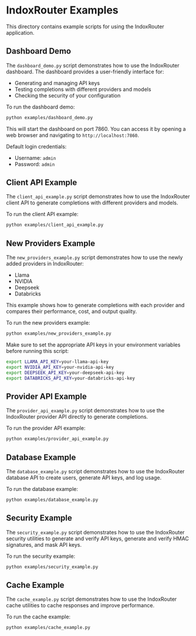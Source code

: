 # IndoxRouter Examples

This directory contains example scripts for using the IndoxRouter application.

## Dashboard Demo

The `dashboard_demo.py` script demonstrates how to use the IndoxRouter dashboard. The dashboard provides a user-friendly interface for:

- Generating and managing API keys
- Testing completions with different providers and models
- Checking the security of your configuration

To run the dashboard demo:

```bash
python examples/dashboard_demo.py
```

This will start the dashboard on port 7860. You can access it by opening a web browser and navigating to `http://localhost:7860`.

Default login credentials:

- Username: `admin`
- Password: `admin`

## Client API Example

The `client_api_example.py` script demonstrates how to use the IndoxRouter client API to generate completions with different providers and models.

To run the client API example:

```bash
python examples/client_api_example.py
```

## New Providers Example

The `new_providers_example.py` script demonstrates how to use the newly added providers in IndoxRouter:

- Llama
- NVIDIA
- Deepseek
- Databricks

This example shows how to generate completions with each provider and compares their performance, cost, and output quality.

To run the new providers example:

```bash
python examples/new_providers_example.py
```

Make sure to set the appropriate API keys in your environment variables before running this script:

```bash
export LLAMA_API_KEY=your-llama-api-key
export NVIDIA_API_KEY=your-nvidia-api-key
export DEEPSEEK_API_KEY=your-deepseek-api-key
export DATABRICKS_API_KEY=your-databricks-api-key
```

## Provider API Example

The `provider_api_example.py` script demonstrates how to use the IndoxRouter provider API directly to generate completions.

To run the provider API example:

```bash
python examples/provider_api_example.py
```

## Database Example

The `database_example.py` script demonstrates how to use the IndoxRouter database API to create users, generate API keys, and log usage.

To run the database example:

```bash
python examples/database_example.py
```

## Security Example

The `security_example.py` script demonstrates how to use the IndoxRouter security utilities to generate and verify API keys, generate and verify HMAC signatures, and mask API keys.

To run the security example:

```bash
python examples/security_example.py
```

## Cache Example

The `cache_example.py` script demonstrates how to use the IndoxRouter cache utilities to cache responses and improve performance.

To run the cache example:

```bash
python examples/cache_example.py
```
